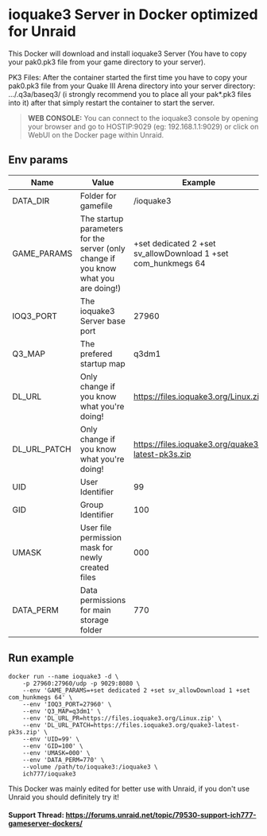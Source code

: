 # ioquake3 Server in Docker optimized for Unraid
This Docker will download and install ioquake3 Server (You have to copy your pak0.pk3 file from your game directory to your server).

PK3 Files: After the container started the first time you have to copy your pak0.pk3 file from your Quake III Arena directory into your server directory: .../.q3a/baseq3/ (i strongly recommend you to place all your pak*.pk3 files into it) after that simply restart the container to start the server.

>**WEB CONSOLE:** You can connect to the ioquake3 console by opening your browser and go to HOSTIP:9029 (eg: 192.168.1.1:9029) or click on WebUI on the Docker page within Unraid.


## Env params
| Name | Value | Example |
| --- | --- | --- |
| DATA_DIR | Folder for gamefile | /ioquake3 |
| GAME_PARAMS | The startup parameters for the server (only change if you know what you are doing!) | +set dedicated 2 +set sv_allowDownload 1 +set com_hunkmegs 64 |
| IOQ3_PORT | The ioquake3 Server base port | 27960 |
| Q3_MAP | The prefered startup map | q3dm1 |
| DL_URL | Only change if you know what you're doing! | https://files.ioquake3.org/Linux.zip |
| DL_URL_PATCH | Only change if you know what you're doing! | https://files.ioquake3.org/quake3-latest-pk3s.zip |
| UID | User Identifier | 99 |
| GID | Group Identifier | 100 |
| UMASK | User file permission mask for newly created files | 000 |
| DATA_PERM | Data permissions for main storage folder | 770 |

## Run example
```
docker run --name ioquake3 -d \
	-p 27960:27960/udp -p 9029:8080 \
	--env 'GAME_PARAMS=+set dedicated 2 +set sv_allowDownload 1 +set com_hunkmegs 64' \
	--env 'IOQ3_PORT=27960' \
	--env 'Q3_MAP=q3dm1' \
	--env 'DL_URL_PR=https://files.ioquake3.org/Linux.zip' \
	--env 'DL_URL_PATCH=https://files.ioquake3.org/quake3-latest-pk3s.zip' \
	--env 'UID=99' \
	--env 'GID=100' \
	--env 'UMASK=000' \
	--env 'DATA_PERM=770' \
	--volume /path/to/ioquake3:/ioquake3 \
	ich777/ioquake3
```

This Docker was mainly edited for better use with Unraid, if you don't use Unraid you should definitely try it!

#### Support Thread: https://forums.unraid.net/topic/79530-support-ich777-gameserver-dockers/